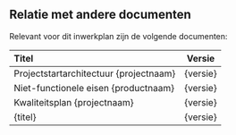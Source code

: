 ## Relatie met andere documenten

Relevant voor dit inwerkplan zijn de volgende documenten:

| Titel                                  |  Versie  |
|:---------------------------------------|:--------:|
| Projectstartarchitectuur {projectnaam} | {versie} |
| Niet-functionele eisen {productnaam}   | {versie} |
| Kwaliteitsplan {projectnaam}           | {versie} |
| {titel}                                | {versie} |
